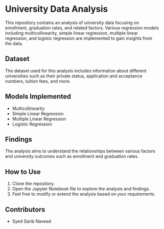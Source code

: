 # University Data Analysis

This repository contains an analysis of university data focusing on enrollment, graduation rates, and related factors. Various regression models including multicollinearity, simple linear regression, multiple linear regression, and logistic regression are implemented to gain insights from the data.

## Dataset
The dataset used for this analysis includes information about different universities such as their private status, application and acceptance numbers, tuition fees, and more.

## Models Implemented
- Multicollinearity
- Simple Linear Regression
- Multiple Linear Regression
- Logistic Regression

## Findings
The analysis aims to understand the relationships between various factors and university outcomes such as enrollment and graduation rates.

## How to Use
1. Clone the repository.
2. Open the Jupyter Notebook file to explore the analysis and findings.
3. Feel free to modify or extend the analysis based on your requirements.

## Contributors
- Syed Sarib Naveed
